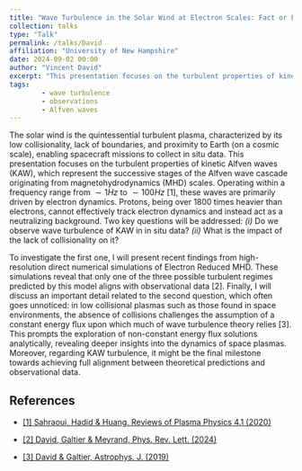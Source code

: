 ```yaml
---
title: "Wave Turbulence in the Solar Wind at Electron Scales: Fact or Fiction?"
collection: talks
type: "Talk"
permalink: /talks/David
affiliation: "University of New Hampshire"
date: 2024-09-02 00:00
author: "Vincent David" 
excerpt: "This presentation focuses on the turbulent properties of kinetic Alfven waves, which represent the successive stages of the Alfven wave cascade originating from magnetohydrodynamics scales"
tags: 
        - wave turbulence
        - observations
        - Alfven waves
---
```


The solar wind is the quintessential turbulent plasma, characterized by its low collisionality, lack of boundaries, and proximity to Earth (on a cosmic scale), enabling spacecraft missions to collect in situ data.
This presentation focuses on the turbulent properties of kinetic Alfven waves (KAW), which represent the successive stages of the Alfven wave cascade originating from magnetohydrodynamics (MHD) scales. Operating within a frequency range from  $\sim 1 Hz$ to $\sim 100 Hz$ [1], these waves are primarily driven by electron dynamics. Protons, being over 1800 times heavier than electrons, cannot effectively track electron dynamics and instead act as a neutralizing background.
Two key questions will be addressed: *(i)* Do we observe wave turbulence of KAW in in situ data? *(ii)* What is the impact of the lack of collisionality on it?

To investigate the first one, I will present recent findings from high-resolution direct numerical simulations of Electron Reduced MHD. These simulations reveal that only one of the three possible turbulent regimes predicted by this model aligns with observational data [2]. Finally, I will discuss an important detail related to the second question, which often goes unnoticed: in low collisional plasmas such as those found in space environments, the absence of collisions challenges the assumption of a constant energy flux upon which much of wave turbulence theory relies [3]. This prompts the exploration of non-constant energy flux solutions analytically, revealing deeper insights into the dynamics of space plasmas. Moreover, regarding KAW turbulence, it might be the final milestone towards achieving full alignment between theoretical predictions and observational data.

## References

- [[1] Sahraoui, Hadid & Huang, Reviews of Plasma Physics 4.1  (2020)](https://hal.science/hal-02724439/document)

- [[2] David, Galtier & Meyrand, Phys. Rev. Lett. (2024)](https://arxiv.org/pdf/2312.14546.pdf)

- [[3] David & Galtier, Astrophys. J. (2019)](https://iopscience.iop.org/article/10.3847/2041-8213/ab2fe6/pdf)